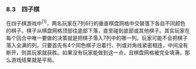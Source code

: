 ### 8.3　四子棋

在四子棋游戏中<sup class="my_markdown">[1]</sup>，两名玩家在7列6行的垂直棋盘网格中交替落下各自不同颜色的棋子。棋子从棋盘网格顶部往底部下落，直至碰到底部或其他棋子。其实玩家在每个回合中唯一要做的决策就是把棋子落入7列中的哪一列。玩家可能不会把棋子落入全满的列。只要首先有4个同色棋子沿着行、列或对角线紧密相连，中间没有断开，则其玩家就获胜。如果没有玩家能做到这一点，且棋盘网格被完全填满，那么游戏结果就是平局。

